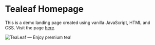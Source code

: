 # Tealeaf Homepage

This is a demo landing page created using vanilla JavaScript, HTML and CSS. Visit the page [here](emmakuen.github.io/tealeaf-homepage/).

![TeaLeaf — Enjoy premium tea!](https://user-images.githubusercontent.com/85257928/218086723-4fc7ce6d-6fc3-4343-8ad9-b8851e90f0a5.png)
